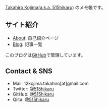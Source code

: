 [Takahiro Kojima(a.k.a. 515hikaru)](https://github.com/515hikaru/) のメモ帳です。

## サイト紹介

* [About](/about): 自己紹介ページ
* [Blog](/post): 記事一覧

このブログは[GitHub](https://github.com/515hikaru/tech-memo)で管理しています。

## Contact & SNS

* Mail: 12kojima.takahiro[at]gmail.com
* Twitter: [@515hikaru](https://twitter.com/515hikaru)
* GitHub: [@515hikaru](https://github.com/515hikaru)
* Qiita: [@515hikaru](https://qiita.com/515hikaru)
